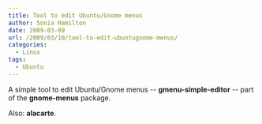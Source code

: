 ```yaml
---
title: Tool to edit Ubuntu/Gnome menus
author: Sonia Hamilton
date: 2009-03-09
url: /2009/03/10/tool-to-edit-ubuntugnome-menus/
categories:
  - Linux
tags:
  - Ubuntu
---
```

A simple tool to edit Ubuntu/Gnome menus -- **gmenu-simple-editor** -- part of the **gnome-menus** package.

Also: **alacarte**.
